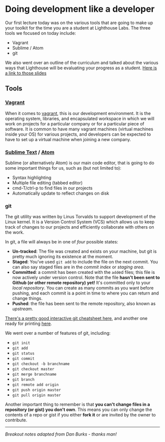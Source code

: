 # Doing development like a developer

Our first lecture today was on the various tools that are going to make up your toolkit for the time you are a student at Lighthouse Labs. The three tools we focused on today include:

* Vagrant
* Sublime / Atom
* git

We also went over an outline of the curriculum and talked about the various ways that Lighthouse will be evaluating your progress as a student. [Here is a link to those slides](https://www.dropbox.com/s/594thppzdquilkk/W1D1%20-%20Afternoon%20Web%20-%20Sept052016.pdf?dl=1)

## Tools

### [Vagrant](https://www.vagrantup.com/)

When it comes to [vagrant](https://www.vagrantup.com/), this is our development environment. It is the operating system, libraries, and encapsulated workspace in which we will work on projects for a particular company or for a particular piece of software. It is common to have many vagrant machines (virtual machines inside your OS) for various projects, and developers can be expected to have to set up a virtual machine when joining a new company.

### [Sublime Text](http://www.sublimetext.com/) / [Atom](https://atom.io/)
Sublime (or alternatively Atom) is our main code editor, that is going to do some important things for us, such as (but not limited to):

* Syntax highlighting
* Multiple file editing (tabbed editor)
* cmd-T/ctrl-p to find files in our projects
* Automatically update to reflect changes on disk

### git

The git utility was written by Linus Torvalds to support development of the Linux kernel. It is a Version Control System (VCS) which allows us to keep track of changes to our projects and efficiently collaborate with others on the work.

In git, a file will always be in one of *four* possible states:

- **Un-tracked**: The file was created and exists on your machine, but git is pretty much ignoring its existence at the moment.
- **Staged**: You've used `git add` to include the file on the next commit. You can also say staged files are in the _commit index_ or _staging area_.
- **Committed**: a commit has been created with the `add`ed files; this file is now actively under version control. Note that the file **hasn't been sent to Github (or other remote repository) yet!** It's committed only to your _local repository_. You can create as many commits as you want before pushing, and each commit is a point in time to where you can return and change things.
- **Pushed**: the file has been sent to the remote repository, also known as _upstream_.

[There's a pretty good interactive git cheatsheet here](http://www.ndpsoftware.com/git-cheatsheet.html), and another one ready for printing [here](https://services.github.com/on-demand/downloads/github-git-cheat-sheet.pdf).

We went over a number of features of git, including:

* `git init`
* `git add`
* `git status`
* `git commit`
* `git checkout -b branchname`
* `git checkout master`
* `git merge branchname`
* `git branch`
* `git remote add origin`
* `git push origin master`
* `git pull origin master`

Another important thing to remember is that **you can't change files in a repository (or gist) you don't own**. This means you can only change the contents of a repo or gist if you either **fork it** or are invited by the owner to contribute.

---
*Breakout notes adapted from Dan Burks - thanks man!*

